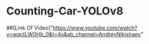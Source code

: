# Counting-Car-YOLOv8

##[Link Of Video]"https://www.youtube.com/watch?v=wqctLW0Hb_0&t=4s&ab_channel=AndreyNikishaev"
